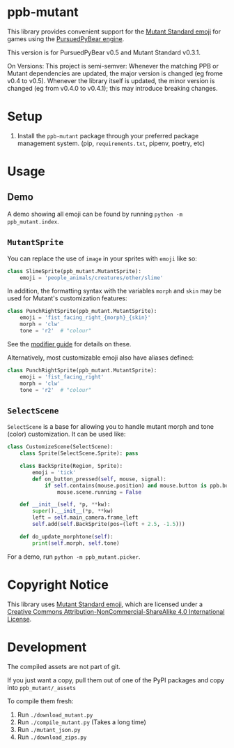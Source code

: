 ppb-mutant
==========

This library provides convenient support for the [Mutant Standard emoji](https://mutant.tech) for games using the [PursuedPyBear engine](https://github.com/ppb/pursuedpybear).

This version is for PursuedPyBear v0.5 and Mutant Standard v0.3.1.

On Versions: This project is semi-semver: Whenever the matching PPB or Mutant
dependencies are updated, the major version is changed (eg frome v0.4 to v0.5).
Whenever the library itself is updated, the minor version is changed (eg from
v0.4.0 to v0.4.1); this may introduce breaking changes.

Setup
=====
1. Install the `ppb-mutant` package through your preferred package management
   system. (pip, `requirements.txt`, pipenv, poetry, etc)


Usage
=====

Demo
----

A demo showing all emoji can be found by running `python -m ppb_mutant.index`.


`MutantSprite`
--------------

You can replace the use of `image` in your sprites with `emoji` like so:

```python
class SlimeSprite(ppb_mutant.MutantSprite):
    emoji = 'people_animals/creatures/other/slime'
```

In addition, the formatting syntax with the variables `morph` and `skin` may be
used for Mutant's customization features:

```python
class PunchRightSprite(ppb_mutant.MutantSprite):
    emoji = 'fist_facing_right_{morph}_{skin}'
    morph = 'clw'
    tone = 'r2'  # "colour"
```

See the [modifier guide](https://mutant.tech/reference/0.3.0/mutstd_modifier_guide_0.3.0.png) for details on these.

Alternatively, most customizable emoji also have aliases defined:

```python
class PunchRightSprite(ppb_mutant.MutantSprite):
    emoji = 'fist_facing_right'
    morph = 'clw'
    tone = 'r2'  # "colour"
```


`SelectScene`
-------------

`SelectScene` is a base for  allowing you to handle mutant morph and tone
(color) customization. It can be used like:

```python
class CustomizeScene(SelectScene):
    class Sprite(SelectScene.Sprite): pass

    class BackSprite(Region, Sprite):
        emoji = 'tick'
        def on_button_pressed(self, mouse, signal):
            if self.contains(mouse.position) and mouse.button is ppb.buttons.Primary:
                mouse.scene.running = False

    def __init__(self, *p, **kw):
        super().__init__(*p, **kw)
        left = self.main_camera.frame_left
        self.add(self.BackSprite(pos=(left + 2.5, -1.5)))

    def do_update_morphtone(self):
        print(self.morph, self.tone)
```

For a demo, run `python -m ppb_mutant.picker`.


Copyright Notice
================

This library uses [Mutant Standard emoji](https://mutant.tech), which are licensed under a [Creative Commons Attribution-NonCommercial-ShareAlike 4.0 International License](https://creativecommons.org/licenses/by-nc-sa/4.0/).


Development
===========
The compiled assets are not part of git.

If you just want a copy, pull them out of one of the PyPI packages and copy into
`ppb_mutant/_assets`

To compile them fresh:
1. Run `./download_mutant.py`
2. Run `./compile_mutant.py` (Takes a long time)
3. Run `./mutant_json.py`
4. Run `./download_zips.py`
